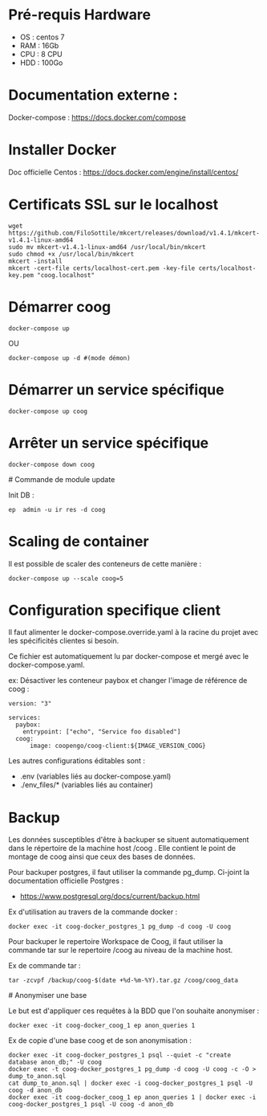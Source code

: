 # Pré-requis Hardware
- OS : centos 7
- RAM : 16Gb
- CPU : 8 CPU
- HDD : 100Go

# Documentation externe :

Docker-compose : https://docs.docker.com/compose


# Installer Docker 

  Doc officielle Centos : https://docs.docker.com/engine/install/centos/

# Certificats SSL sur le localhost


    wget https://github.com/FiloSottile/mkcert/releases/download/v1.4.1/mkcert-v1.4.1-linux-amd64
    sudo mv mkcert-v1.4.1-linux-amd64 /usr/local/bin/mkcert
    sudo chmod +x /usr/local/bin/mkcert
    mkcert -install
    mkcert -cert-file certs/localhost-cert.pem -key-file certs/localhost-key.pem "coog.localhost"

# Démarrer coog


    docker-compose up

OU


    docker-compose up -d #(mode démon)

# Démarrer un service spécifique


    docker-compose up coog

# Arrêter un service spécifique


    docker-compose down coog

# Commande de module update

Init DB :


    ep  admin -u ir res -d coog

# Scaling de container

Il est possible de scaler des conteneurs de cette manière :


    docker-compose up --scale coog=5

# Configuration specifique client

Il faut alimenter le docker-compose.override.yaml à la racine du projet avec les spécificités clientes si besoin.

Ce fichier est automatiquement lu par docker-compose et mergé avec le docker-compose.yaml.

ex: Désactiver les conteneur paybox et changer l'image de référence de coog :


    version: "3"
    
    services:
      paybox:
        entrypoint: ["echo", "Service foo disabled"]
      coog:
          image: coopengo/coog-client:${IMAGE_VERSION_COOG}


Les autres configurations éditables sont :
- .env              (variables liés au docker-compose.yaml)
- ./env_files/*     (variables liés au container)


# Backup

Les données susceptibles d'être à backuper se situent automatiquement dans le répertoire de la machine host /coog .
Elle contient le point de montage de coog ainsi que ceux des bases de données.

Pour backuper postgres, il faut utiliser la commande pg_dump. Ci-joint la documentation officielle Postgres :
- https://www.postgresql.org/docs/current/backup.html

Ex d'utilisation au travers de la commande docker :


    docker exec -it coog-docker_postgres_1 pg_dump -d coog -U coog

Pour backuper le repertoire Workspace de Coog, il faut utiliser la commande tar sur le repertoire /coog au niveau de la machine host.

Ex de commande tar :


    tar -zcvpf /backup/coog-$(date +%d-%m-%Y).tar.gz /coog/coog_data



# Anonymiser une base

Le but est d'appliquer ces requêtes à la BDD que l'on souhaite anonymiser :


    docker exec -it coog-docker_coog_1 ep anon_queries 1


Ex de copie d'une base coog et de son anonymisation :


    docker exec -it coog-docker_postgres_1 psql --quiet -c "create database anon_db;" -U coog
    docker exec -t coog-docker_postgres_1 pg_dump -d coog -U coog -c -O > dump_to_anon.sql
    cat dump_to_anon.sql | docker exec -i coog-docker_postgres_1 psql -U coog -d anon_db
    docker exec -it coog-docker_coog_1 ep anon_queries 1 | docker exec -i coog-docker_postgres_1 psql -U coog -d anon_db
    
